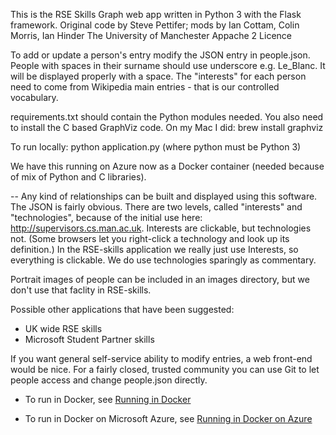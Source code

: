 This is the RSE Skills Graph web app written in Python 3 with the Flask framework.
Original code by Steve Pettifer; mods by Ian Cottam, Colin Morris, Ian Hinder
The University of Manchester 
Appache 2 Licence

To add or update a person's entry modify the JSON entry in people.json. People with spaces in their surname should use underscore e.g. Le_Blanc.
It will be displayed properly with a space. The "interests" for each person need to come from Wikipedia main entries - that is our controlled vocabulary.


requirements.txt should contain the Python modules needed.
You also need to install the C based GraphViz code. On my Mac I did: brew install graphviz

To run locally: python application.py
(where python must be Python 3)

We have this running on Azure now as a Docker container (needed because of mix of Python and C libraries).

--
Any kind of relationships can be built and displayed using this software.
The JSON is fairly obvious. There are two levels, called "interests" and "technologies", because of the initial use here:
http://supervisors.cs.man.ac.uk.
Interests are clickable, but technologies not. (Some browsers let you right-click a technology and look up its definition.)
In the RSE-skills application we really just use Interests, so everything is clickable. We do use technologies sparingly as commentary.

Portrait images of people can be included in an images directory, but we don't use that faclity in RSE-skills.

Possible other applications that have been suggested:
- UK wide RSE skills
- Microsoft Student Partner skills

If you want general self-service ability to modify entries, a web front-end would be nice.
For a fairly closed, trusted community you can use Git to let people access and change people.json directly.

- To run in Docker, see [Running in Docker](doc/RunningInDocker.md)

- To run in Docker on Microsoft Azure, see [Running in Docker on Azure](doc/RunningOnAzureWithDocker.md)

